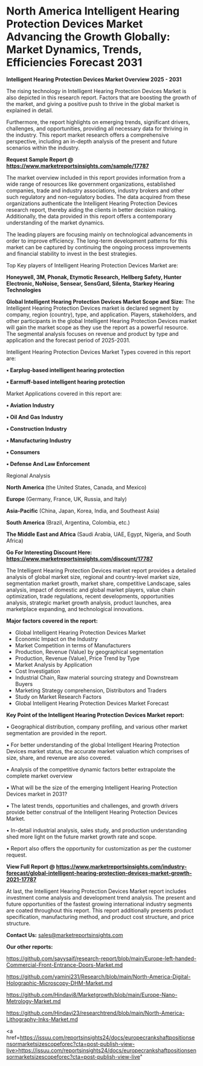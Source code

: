 # North America Intelligent Hearing Protection Devices Market Advancing the Growth Globally: Market Dynamics, Trends, Efficiencies Forecast 2031

<Strong> Intelligent Hearing Protection Devices Market Overview 2025 - 2031</strong>

The rising technology in Intelligent Hearing Protection Devices Market is also depicted in this research report. Factors that are boosting the growth of the market, and giving a positive push to thrive in the global market is explained in detail.

Furthermore, the report highlights on emerging trends, significant drivers, challenges, and opportunities, providing all necessary data for thriving in the industry. This report market research offers a comprehensive perspective, including an in-depth analysis of the present and future scenarios within the industry.

<strong>Request Sample Report @ <a href=https://www.marketreportsinsights.com/sample/17787>https://www.marketreportsinsights.com/sample/17787</a></strong>

The market overview included in this report provides information from a wide range of resources like government organizations, established companies, trade and industry associations, industry brokers and other such regulatory and non-regulatory bodies. The data acquired from these organizations authenticate the Intelligent Hearing Protection Devices research report, thereby aiding the clients in better decision making. Additionally, the data provided in this report offers a contemporary understanding of the market dynamics.

The leading players are focusing mainly on technological advancements in order to improve efficiency. The long-term development patterns for this market can be captured by continuing the ongoing process improvements and financial stability to invest in the best strategies.

Top Key players of Intelligent Hearing Protection Devices Market are:

<strong>Honeywell, 3M, Phonak, Etymotic Research, Hellberg Safety, Hunter Electronic, NoNoise, Sensear, SensGard, Silenta, Starkey Hearing Technologies</strong>

<strong><b>Global Intelligent Hearing Protection Devices Market Scope and Size:</b></strong>
The Intelligent Hearing Protection Devices market is declared segment by company, region (country), type, and application. Players, stakeholders, and other participants in the global Intelligent Hearing Protection Devices market will gain the market scope as they use the report as a powerful resource. The segmental analysis focuses on revenue and product by type and application and the forecast period of 2025-2031.

Intelligent Hearing Protection Devices Market Types covered in this report are:

<strong>• Earplug-based intelligent hearing protection

• Earmuff-based intelligent hearing protection</strong>

Market Applications covered in this report are:

<strong>• Aviation Industry

• Oil And Gas Industry

• Construction Industry

• Manufacturing Industry

• Consumers

• Defense And Law Enforcement</strong> 

Regional Analysis

<strong>North America</strong> (the United States, Canada, and Mexico)

<strong>Europe</strong> (Germany, France, UK, Russia, and Italy)

<strong>Asia-Pacific</strong> (China, Japan, Korea, India, and Southeast Asia)

<strong>South America</strong> (Brazil, Argentina, Colombia, etc.)

<strong>The Middle East and Africa</strong> (Saudi Arabia, UAE, Egypt, Nigeria, and South Africa)

<strong>Go For Interesting Discount Here: <a href=https://www.marketreportsinsights.com/discount/17787>https://www.marketreportsinsights.com/discount/17787</a></strong>

The Intelligent Hearing Protection Devices market report provides a detailed analysis of global market size, regional and country-level market size, segmentation market growth, market share, competitive Landscape, sales analysis, impact of domestic and global market players, value chain optimization, trade regulations, recent developments, opportunities analysis, strategic market growth analysis, product launches, area marketplace expanding, and technological innovations.

<strong><b>Major factors covered in the report:</b></strong>
<ul>
  <li>Global Intelligent Hearing Protection Devices Market </li>
  <li>Economic Impact on the Industry</li>
  <li>Market Competition in terms of Manufacturers</li>
  <li>Production, Revenue (Value) by geographical segmentation</li>
  <li>Production, Revenue (Value), Price Trend by Type</li>
  <li>Market Analysis by Application</li>
  <li>Cost Investigation</li>
  <li>Industrial Chain, Raw material sourcing strategy and Downstream Buyers</li>
  <li>Marketing Strategy comprehension, Distributors and Traders</li>
  <li>Study on Market Research Factors</li>
  <li>Global Intelligent Hearing Protection Devices Market Forecast</li>
</ul>

<strong><b>Key Point of the Intelligent Hearing Protection Devices Market report:</b></strong>

• Geographical distribution, company profiling, and various other market segmentation are provided in the report.

• For better understanding of the global Intelligent Hearing Protection Devices market status, the accurate market valuation which comprises of size, share, and revenue are also covered.

• Analysis of the competitive dynamic factors better extrapolate the complete market overview

• What will be the size of the emerging Intelligent Hearing Protection Devices market in 2031?

• The latest trends, opportunities and challenges, and growth drivers provide better construal of the Intelligent Hearing Protection Devices Market.

• In-detail industrial analysis, sales study, and production understanding shed more light on the future market growth rate and scope.

• Report also offers the opportunity for customization as per the customer request.

<strong><b>View Full Report @ <a href=https://www.marketreportsinsights.com/industry-forecast/global-intelligent-hearing-protection-devices-market-growth-2021-17787>https://www.marketreportsinsights.com/industry-forecast/global-intelligent-hearing-protection-devices-market-growth-2021-17787</a></b></strong>


At last, the Intelligent Hearing Protection Devices Market report includes investment come analysis and development trend analysis. The present and future opportunities of the fastest growing international industry segments are coated throughout this report. This report additionally presents product specification, manufacturing method, and product cost structure, and price structure.

<strong>Contact Us:</strong>
sales@marketreportsinsights.com

<strong>Our other reports:</strong>

<a href=https://github.com/sayysaif/research-report/blob/main/Europe-left-handed-Commercial-Front-Entrance-Doors-Market.md>https://github.com/sayysaif/research-report/blob/main/Europe-left-handed-Commercial-Front-Entrance-Doors-Market.md</a>

<a href=https://github.com/yamini231/Research/blob/main/North-America-Digital-Holographic-Microscopy-DHM-Market.md>https://github.com/yamini231/Research/blob/main/North-America-Digital-Holographic-Microscopy-DHM-Market.md</a>

<a href=https://github.com/Hindavi8/Marketgrowth/blob/main/Europe-Nano-Metrology-Market.md>https://github.com/Hindavi8/Marketgrowth/blob/main/Europe-Nano-Metrology-Market.md</a>

<a href=https://github.com/Hindavi23/researchtrend/blob/main/North-America-Lithography-Inks-Market.md>https://github.com/Hindavi23/researchtrend/blob/main/North-America-Lithography-Inks-Market.md</a>

<a href=https://issuu.com/reportsinsights24/docs/europecrankshaftpositionsensormarketsizescopeforec?cta=post-publish-view-live>https://issuu.com/reportsinsights24/docs/europecrankshaftpositionsensormarketsizescopeforec?cta=post-publish-view-live</a>"
